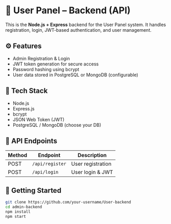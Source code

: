 # 🔐 User Panel – Backend (API)

This is the **Node.js + Express** backend for the User Panel system. It handles registration, login, JWT-based authentication, and user management.

## ⚙️ Features

- Admin Registration & Login
- JWT token generation for secure access
- Password hashing using bcrypt
- User data stored in PostgreSQL or MongoDB (configurable)

## 🧰 Tech Stack

- Node.js
- Express.js
- bcrypt
- JSON Web Token (JWT)
- PostgreSQL / MongoDB (choose your DB)



## 🔐 API Endpoints

| Method | Endpoint         | Description            |
|--------|------------------|------------------------|
| POST   | `/api/register`  | User registration     |
| POST   | `/api/login`     | User login & JWT      |

## 🚀 Getting Started

```bash
git clone https://github.com/your-username/User-backend
cd admin-backend
npm install
npm start
